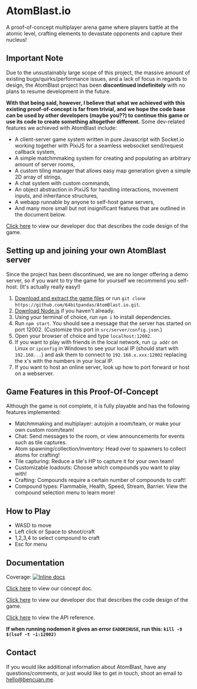 # AtomBlast.io
A proof-of-concept multiplayer arena game where players battle at the atomic level, crafting elements to devastate opponents and capture their nucleus!

## Important Note
Due to the unsustainably large scope of this project, the massive amount of existing bugs/quirks/performance issues, and a lack of focus in regards to design, the AtomBlast project has been **discontinued indefinitely** with no plans to resume development in the future.

**With that being said, however, I believe that what we achieved with this existing proof-of-concept is far from trivial, and we hope the code base can be used by other developers (maybe you??) to continue this game or use its code to create something altogether different.** Some dev-related features we achieved with AtomBlast include:
 - A client-server game system written in pure Javascript with Socket.io working together with PixiJS for a seamless websocket send/request callback system,
 - A simple matchmmaking system for creating and populating an arbitrary amount of server rooms,
 - A custom tiling manager that allows easy map generation given a simple 2D array of strings,
 - A chat system with custom commands,
 - An object abstraction in PixiJS for handling interactions, movement inputs, and inheritance structures,
 - A webapp runnable by anyone to self-host game servers,
 - And many more small but not insignificant features that are outlined in the document below.

[Click here](https://docs.google.com/document/d/1ZGnYwhiIQsNdGobX5avQVrTenKA4hU-TRgqMUDB4ums/edit) to view our developer doc that describes the code design of the game.

## Setting up and joining your own AtomBlast server
Since the project has been discontinued, we are no longer offering a demo server, so if you want to try the game for yourself we recommend you self-host. (It's actually really easy!)

1. [Download and extract the game files](https://github.com/64bitpandas/AtomBlast.io/archive/master.zip) or run `git clone https://github.com/64bitpandas/AtomBlast.io.git`.
2. [Download Node.js](https://nodejs.org/en/) if you haven't already.
3. Using your terminal of choice, run `npm i` to install dependencies.
4. Run `npm start`. You should see a message that the server has started on port 12002. (Customize this port in `src/server/config.json`.)
5. Open your browser of choice and type `localhost:12002`.
6. If you want to play with friends in the local network, run `ip addr` on Linux or `ipconfig` in Windows to see your local IP (should start with `192.168...`) and ask them to connect to `192.168.x.xxx:12002` replacing the x's with the numbers in your local IP.
7. If you want to host an online server, look up how to port forward or host on a webserver. 

## Game Features in this Proof-Of-Concept

Although the game is not complete, it is fully playable and has the following features implemented:
 - Matchmmaking and multiplayer: autojoin a room/team, or make your own custom room/team!
 - Chat: Send messages to the room, or view announcements for events such as tile captures.
 - Atom spawning/collection/inventory: Head over to spawners to collect atoms for crafting!
 - Tile capturing: Reduce a tile's HP to capture it for your own team!
 - Customizable loadouts: Choose which compounds you want to play with!
 - Crafting: Compounds require a certain number of compounds to craft!
 - Compound types: Flammable, Health, Speed, Stream, Barrier. View the compound selection menu to learn more!

## How to Play

 - WASD to move
 - Left click or Space to shoot/craft
 - 1,2,3,4 to select compound to craft
 - Esc for menu

## Documentation

Coverage: [![Inline docs](https://inch-ci.org/github/BananiumLabs/AtomBlast.io.svg?branch=pixi)](https://inch-ci.org/github/BananiumLabs/AtomBlast.io)

[Click here](https://docs.google.com/document/d/1WfPeLDOq0typScXC974l0_CQz-JU2uzMb1uliLe71E4/edit#) to view our concept doc. 

[Click here](https://docs.google.com/document/d/1ZGnYwhiIQsNdGobX5avQVrTenKA4hU-TRgqMUDB4ums/edit) to view our developer doc that describes the code design of the game.

[Click here](https://64bitpandas.github.io/AtomBlast.io/) to view the API reference.


**If when running nodemon it gives an error `EADDRINUSE`, run this: `kill -9 $(lsof -t -i:12002)`**

## Contact

If you would like additional information about AtomBlast, have any questions/comments, or just would like to get in touch, shoot an email to hello@bencuan.me.